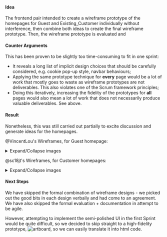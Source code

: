 #### Idea
The frontend pair intended to create a wireframe prototype of the homepages for Guest and Existing_Customer individually without interference, then combine both ideas to create the final wireframe prototype. Then, the wireframe prototype is evaluated and 

#### Counter Arguments
This has been proven to be slightly too time-consuming to fit in one sprint:
* It reveals a long list of implicit design choices that should be carefully considered, e.g. cookie pop-up style, navbar behaviours;
* Applying the same prototype technique for **every** page would be a lot of work that mostly goes to waste as wireframe prototypes are not deliverables. This also violates one of the Scrum framework principles;
* Doing this iteratively, increasing the fidelity of the prototypes for **all** pages would also mean a lot of work that does not necessarily produce valuable deliverables. See above.

#### Result
Nonetheless, this was still carried out partially to excite discussion and generate ideas for the homepages.

@VincentLou's Wireframes, for Guest homepage:
<details>
<summary>Expand/Collapse images</summary>
![Wireframe_Guest_1](uploads/bd40d2be203cdb88edea49d64dcd854e/Wireframe_Guest_1.png)
![Wireframe_Guest_2](uploads/f76a526074d22b274869aae119cd7da2/Wireframe_Guest_2.png)
</details>

@sc18jt's Wireframes, for Customer homepages:
<details>
<summary>Expand/Collapse images</summary>
![The_Vertex-Homepage](uploads/f7c7cf24cc7221ea3672aceb1a01cbaf/The_Vertex-Homepage.jpg)
![The_Vertex-Homepage_Navbar](uploads/4380d0955414c7f5f1732bc11e8b806b/The_Vertex-Homepage_Navbar.png)
</details>

#### Next Steps
We have skipped the formal combination of wireframe designs - we picked out the good bits in each design verbally and had come to an agreement. We have also skipped the formal evaluation + documentation in attempt to be agile.

However, attempting to implement the semi-polished UI in the first Sprint would be quite difficult, so we decided to skip straight to a high-fidelity prototype, ![artboard](/Documentation/UI-Design/2-High-Fidelity/Artboard), so we can easily translate it into html code.